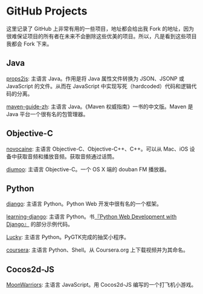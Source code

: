 GitHub Projects
===============

这里记录了 GitHub 上非常有用的一些项目，地址都会给出我 Fork 的地址，因为很难保证项目的所有者在未来不会删除这些优美的项目。所以，凡是看到这些项目我都会 Fork 下来。

Java
----

[props2js][1]: 主语言 Java。作用是将 Java 属性文件转换为 JSON、JSONP 或 JavaScript 的文件。从而在 JavaScript 中实现写死（hardcoded）代码和逻辑代码的分离。

[maven-guide-zh][9]: 主语言 Java。《Maven 权威指南》一书的中文版。Maven 是 Java 平台一个很有名的包管理器。

Objective-C
-----------

[novocaine][2]: 主语言 Objective-C、Objective-C++、C++。可以从 Mac、iOS 设备中获取音频和播放音频。获取音频通过话筒。

[diumoo][3]: 主语言 Objective-C。一个 OS X 端的 douban FM 播放器。

Python
------

[django][4]: 主语言 Python。Python Web 开发中很有名的一个框架。

[learning-django][5]: 主语言 Python。书[『Python Web Development with Django』][6] 的部分示例代码。

[Lucky][7]: 主语言 Python。PyGTK完成的抽奖小程序。

[coursera][8]: 主语言 Python、Shell。从 Coursera.org 上下载视频并为其命名。

Cocos2d-JS
----------

[MoonWarriors][10]: 主语言 JavaScript。用 Cocos2d-JS 编写的一个打飞机小游戏。

[1]: https://github.com/Ju2ender/props2js
[2]: https://github.com/Ju2ender/novocaine
[3]: https://github.com/Ju2ender/diumoo
[4]: https://github.com/Ju2ender/django
[5]: https://github.com/Ju2ender/learning-django
[6]: http://book.douban.com/review/5465791/
[7]: https://github.com/Ju2ender/Lucky
[8]: https://github.com/Ju2ender/coursera
[9]: https://github.com/Ju2ender/maven-guide-zh
[10]: https://github.com/Ju2ender/MoonWarriors
